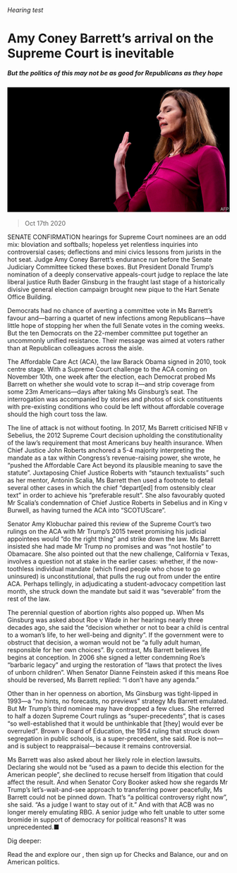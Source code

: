 ###### Hearing test

# Amy Coney Barrett’s arrival on the Supreme Court is inevitable 

##### But the politics of this may not be as good for Republicans as they hope 

![image](images/20201017_USP501.jpg) 

> Oct 17th 2020 


SENATE CONFIRMATION hearings for Supreme Court nominees are an odd mix: bloviation and softballs; hopeless yet relentless inquiries into controversial cases; deflections and mini civics lessons from jurists in the hot seat. Judge Amy Coney Barrett’s endurance run before the Senate Judiciary Committee ticked these boxes. But President Donald Trump’s nomination of a deeply conservative appeals-court judge to replace the late liberal justice Ruth Bader Ginsburg in the fraught last stage of a historically divisive general election campaign brought new pique to the Hart Senate Office Building.


Democrats had no chance of averting a committee vote in Ms Barrett’s favour and—barring a quartet of new infections among Republicans—have little hope of stopping her when the full Senate votes in the coming weeks. But the ten Democrats on the 22-member committee put together an uncommonly unified resistance. Their message was aimed at voters rather than at Republican colleagues across the aisle.



The Affordable Care Act (ACA), the law Barack Obama signed in 2010, took centre stage. With a Supreme Court challenge to the ACA coming on November 10th, one week after the election, each Democrat probed Ms Barrett on whether she would vote to scrap it—and strip coverage from some 23m Americans—days after taking Ms Ginsburg’s seat. The interrogation was accompanied by stories and photos of sick constituents with pre-existing conditions who could be left without affordable coverage should the high court toss the law.


The line of attack is not without footing. In 2017, Ms Barrett criticised NFIB v Sebelius, the 2012 Supreme Court decision upholding the constitutionality of the law’s requirement that most Americans buy health insurance. When Chief Justice John Roberts anchored a 5-4 majority interpreting the mandate as a tax within Congress’s revenue-raising power, she wrote, he “pushed the Affordable Care Act beyond its plausible meaning to save the statute”. Juxtaposing Chief Justice Roberts with “staunch textualists” such as her mentor, Antonin Scalia, Ms Barrett then used a footnote to detail several other cases in which the chief “depart[ed] from ostensibly clear text” in order to achieve his “preferable result”. She also favourably quoted Mr Scalia’s condemnation of Chief Justice Roberts in Sebelius and in King v Burwell, as having turned the ACA into “SCOTUScare”.


Senator Amy Klobuchar paired this review of the Supreme Court’s two rulings on the ACA with Mr Trump’s 2015 tweet promising his judicial appointees would “do the right thing” and strike down the law. Ms Barrett insisted she had made Mr Trump no promises and was “not hostile” to Obamacare. She also pointed out that the new challenge, California v Texas, involves a question not at stake in the earlier cases: whether, if the now-toothless individual mandate (which fined people who chose to go uninsured) is unconstitutional, that pulls the rug out from under the entire ACA. Perhaps tellingly, in adjudicating a student-advocacy competition last month, she struck down the mandate but said it was “severable” from the rest of the law.


The perennial question of abortion rights also popped up. When Ms Ginsburg was asked about Roe v Wade in her hearings nearly three decades ago, she said the “decision whether or not to bear a child is central to a woman’s life, to her well-being and dignity”. If the government were to obstruct that decision, a woman would not be “a fully adult human, responsible for her own choices”. By contrast, Ms Barrett believes life begins at conception. In 2006 she signed a letter condemning Roe’s “barbaric legacy” and urging the restoration of “laws that protect the lives of unborn children”. When Senator Dianne Feinstein asked if this means Roe should be reversed, Ms Barrett replied: “I don’t have any agenda.”


Other than in her openness on abortion, Ms Ginsburg was tight-lipped in 1993—a “no hints, no forecasts, no previews” strategy Ms Barrett emulated. But Mr Trump’s third nominee may have dropped a few clues. She referred to half a dozen Supreme Court rulings as “super-precedents”, that is cases “so well-established that it would be unthinkable that [they] would ever be overruled”. Brown v Board of Education, the 1954 ruling that struck down segregation in public schools, is a super-precedent, she said. Roe is not—and is subject to reappraisal—because it remains controversial.


Ms Barrett was also asked about her likely role in election lawsuits. Declaring she would not be “used as a pawn to decide this election for the American people”, she declined to recuse herself from litigation that could affect the result. And when Senator Cory Booker asked how she regards Mr Trump’s let’s-wait-and-see approach to transferring power peacefully, Ms Barrett could not be pinned down. That’s “a political controversy right now”, she said. “As a judge I want to stay out of it.” And with that ACB was no longer merely emulating RBG. A senior judge who felt unable to utter some bromide in support of democracy for political reasons? It was unprecedented.■


Dig deeper:

Read the  and explore our , then sign up for Checks and Balance, our  and  on American politics.

